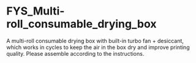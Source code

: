 # FYS_Multi-roll_consumable_drying_box
A multi-roll consumable drying box with built-in turbo fan + desiccant, which works in cycles to keep the air in the box dry and improve printing quality.
Please assemble according to the instructions.
